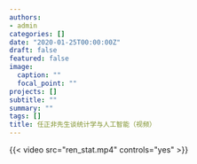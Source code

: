 ```yaml
---
authors:
- admin
categories: []
date: "2020-01-25T00:00:00Z"
draft: false
featured: false
image:
  caption: ""
  focal_point: ""
projects: []
subtitle: ""
summary: ""
tags: []
title: 任正非先生谈统计学与人工智能（视频）
---
```


{{< video src="ren_stat.mp4" controls="yes" >}}


